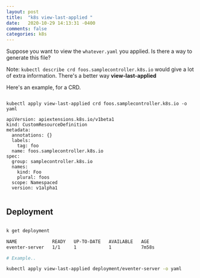 ```yaml
---
layout: post
title:  "k8s view-last-applied "
date:   2020-10-29 14:13:31 -0400 
comments: false
categories: k8s
---
```


Suppose you want to view the `whatever.yaml` you applied.  Is there
a way to generate this file?

Note: `kubectl describe crd foos.samplecontroller.k8s.io` would give
a lot of extra information.  There's a better way **view-last-applied**

Here's an example, for a CRD.

```code

kubectl apply view-last-applied crd foos.samplecontroller.k8s.io -o yaml

apiVersion: apiextensions.k8s.io/v1beta1
kind: CustomResourceDefinition
metadata:
  annotations: {}
  labels:
    tag: foo
  name: foos.samplecontroller.k8s.io
spec:
  group: samplecontroller.k8s.io
  names:
    kind: Foo
    plural: foos
  scope: Namespaced
  version: v1alpha1


```

## Deployment

```bash

k get deployment

NAME             READY   UP-TO-DATE   AVAILABLE   AGE
eventer-server   1/1     1            1           7m58s

# Example..

kubectl apply view-last-applied deployment/eventer-server -o yaml

```




<div id="fb-root"></div>
<script>(function(d, s, id) {
  var js, fjs = d.getElementsByTagName(s)[0];
  if (d.getElementById(id)) return;
  js = d.createElement(s); js.id = id;
  js.src = "//connect.facebook.net/en_US/sdk.js#xfbml=1&version=v2.8&appId=671657696349259";
  fjs.parentNode.insertBefore(js, fjs);
}(document, 'script', 'facebook-jssdk'));</script>


<!--  Enter text below, if you want -->


<div class="fb-comments"  data-numposts="5"></div>






